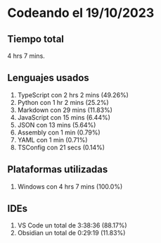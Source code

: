 # Codeando el 19/10/2023

## Tiempo total
4 hrs 7 mins.

## Lenguajes usados
1. TypeScript con 2 hrs 2 mins (49.26%)
1. Python con 1 hr 2 mins (25.2%)
1. Markdown con 29 mins (11.83%)
1. JavaScript con 15 mins (6.44%)
1. JSON con 13 mins (5.64%)
1. Assembly con 1 min (0.79%)
1. YAML con 1 min (0.71%)
1. TSConfig con 21 secs (0.14%)

## Plataformas utilizadas
1. Windows con 4 hrs 7 mins (100.0%)

## IDEs
1. VS Code un total de 3:38:36 (88.17%)
1. Obsidian un total de 0:29:19 (11.83%)
